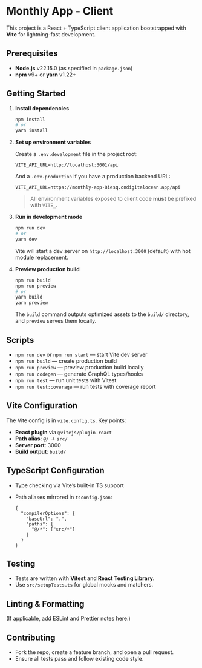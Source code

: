 # Monthly App - Client

This project is a React + TypeScript client application bootstrapped with **Vite** for lightning-fast development.

## Prerequisites

* **Node.js** v22.15.0 (as specified in `package.json`)
* **npm** v9+ or **yarn** v1.22+

## Getting Started

1. **Install dependencies**

   ```bash
   npm install
   # or
   yarn install
   ```

2. **Set up environment variables**

   Create a `.env.development` file in the project root:

   ```env
   VITE_API_URL=http://localhost:3001/api
   ```

   And a `.env.production` if you have a production backend URL:

   ```env
   VITE_API_URL=https://monthly-app-8iesq.ondigitalocean.app/api
   ```

   > All environment variables exposed to client code **must** be prefixed with `VITE_`.

3. **Run in development mode**

   ```bash
   npm run dev
   # or
   yarn dev
   ```

   Vite will start a dev server on `http://localhost:3000` (default) with hot module replacement.

4. **Preview production build**

   ```bash
   npm run build
   npm run preview
   # or
   yarn build
   yarn preview
   ```

   The `build` command outputs optimized assets to the `build/` directory, and `preview` serves them locally.

## Scripts

* `npm run dev` or `npm run start` — start Vite dev server
* `npm run build` — create production build
* `npm run preview` — preview production build locally
* `npm run codegen` — generate GraphQL types/hooks
* `npm run test` — run unit tests with Vitest
* `npm run test:coverage` — run tests with coverage report

## Vite Configuration

The Vite config is in `vite.config.ts`. Key points:

* **React plugin** via `@vitejs/plugin-react`
* **Path alias**: `@/` → `src/`
* **Server port**: 3000
* **Build output**: `build/`

## TypeScript Configuration

* Type checking via Vite’s built-in TS support
* Path aliases mirrored in `tsconfig.json`:

  ```jsonc
  {
    "compilerOptions": {
      "baseUrl": ".",
      "paths": {
        "@/*": ["src/*"]
      }
    }
  }
  ```

## Testing

* Tests are written with **Vitest** and **React Testing Library**.
* Use `src/setupTests.ts` for global mocks and matchers.

## Linting & Formatting

(If applicable, add ESLint and Prettier notes here.)

## Contributing

* Fork the repo, create a feature branch, and open a pull request.
* Ensure all tests pass and follow existing code style.


